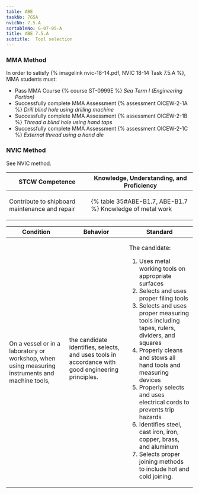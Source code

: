 ```yaml
---
table: ABE
taskNo: 7G5A
nvicNo: 7.5.A 
sortableNo: G-07-05-A
title: ABE 7.5.A 
subtitle:  Tool selection
---
```



### MMA Method

In order to satisfy  {% imagelink nvic-18-14.pdf, NVIC 18-14 Task 7.5.A %}, MMA students must:

* Pass MMA Course {% course ST-0999E %}  *Sea Term I (Engineering Portion)*
* Successfully complete MMA Assessment {% assessment OICEW-2-1A %} *Drill blind hole using drilling machine*
* Successfully complete MMA Assessment {% assessment OICEW-2-1B %} *Thread a blind hole using hand taps*
* Successfully complete MMA Assessment {% assessment OICEW-2-1C %} *External thread using a hand die*


### NVIC Method

<a onclick="togglevisibility('nvic_methods')" >See NVIC method.</a>

<div id='nvic_methods' class='hide'>

<table>
<thead>
<tr>
<th class='forty'> STCW Competence </th>
<th class='sixty'> Knowledge, Understanding, and Proficiency </th>
</tr>
</thead>




<tbody>
<tr><td markdown='1'>

Contribute to shipboard maintenance and repair

</td><td markdown='1'>

{% table 35#ABE-B1.7, ABE-B1.7 %} Knowledge of metal work

</td></tr>


</tbody>
</table>


<table>
<thead>
<tr><th class='twenty'>  Condition </th><th class='twenty'> Behavior </th><th  class='sixty'>Standard </th></tr>
</thead>
<tbody >



<tr><td markdown='1'>

On a vessel or in a laboratory or workshop, when using measuring instruments and machine tools,

</td><td markdown='1'>

the candidate identifies, selects, and uses tools in accordance with good engineering principles.

<br>

<div class="tooltip" markdown='1'>



</div>


</td><td markdown='1'>

The candidate: 

1. Uses metal working tools on appropriate surfaces
2. Selects and uses proper filing tools
3. Selects and uses proper measuring tools including tapes, rulers, dividers, and squares
4. Properly cleans and stows all hand tools and measuring devices
5. Properly selects and uses electrical cords to prevents trip hazards
6. Identifies steel, cast iron, iron, copper, brass, and aluminum
7. Selects proper joining methods to include hot and cold joining. 

</td></tr>
</tbody>
</table>
</div>
